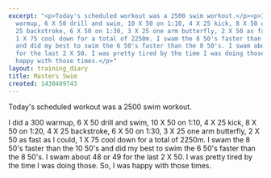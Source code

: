 ```yaml
---
excerpt: "<p>Today's scheduled workout was a 2500 swim workout.</p><p>I did a 300
  warmup, 6 X 50 drill and swim, 10 X 50 on 1:10, 4 X 25 kick, 8 X 50 on 1:20, 4 X
  25 backstroke, 6 X 50 on 1:30, 3 X 25 one arm butterfly, 2 X 50 as fast as I could,
  1 X 75 cool down for a total of 2250m. I swam the 8 50's faster than the 10 50's
  and did my best to swim the 6 50's faster than the 8 50's. I swam about 48 or 49
  for the last 2 X 50. I was pretty tired by the time I was doing those. So, I was
  happy with those times.</p>"
layout: training_diary
title: Masters Swim
created: 1430489743
---
```

<p>Today's scheduled workout was a 2500 swim workout.</p><p>I did a 300 warmup, 6 X 50 drill and swim, 10 X 50 on 1:10, 4 X 25 kick, 8 X 50 on 1:20, 4 X 25 backstroke, 6 X 50 on 1:30, 3 X 25 one arm butterfly, 2 X 50 as fast as I could, 1 X 75 cool down for a total of 2250m. I swam the 8 50's faster than the 10 50's and did my best to swim the 6 50's faster than the 8 50's. I swam about 48 or 49 for the last 2 X 50. I was pretty tired by the time I was doing those. So, I was happy with those times.</p>
